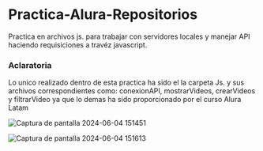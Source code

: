 # Practica-Alura-Repositorios
Practica en archivos js. para trabajar con servidores locales y manejar API haciendo requisiciones a travéz javascript.

<h3>Aclaratoria</h3>
<p>Lo unico realizado dentro de esta practica ha sido el la carpeta Js. y sus archivos correspondientes como: conexionAPI, mostrarVideos, crearVideos y filtrarVideo ya que lo demas ha sido proporcionado por el curso Alura Latam</p>


![Captura de pantalla 2024-06-04 151451](https://github.com/F4nnes/Practica-Alura-Repositorios/assets/158781928/baa6c630-0c28-4d8f-9655-3594cd0f63f4)

![Captura de pantalla 2024-06-04 151613](https://github.com/F4nnes/Practica-Alura-Repositorios/assets/158781928/be7fa0bc-b5f0-4056-996d-78aab2001bad)
